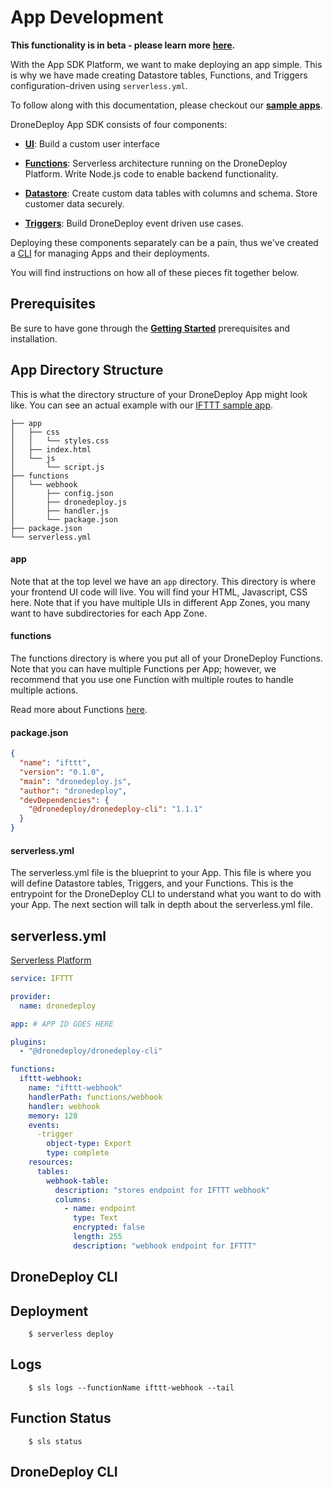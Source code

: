 # App Development

**This functionality is in beta - please learn more** **[here](beta-signup.md).**

With the App SDK Platform, we want to make deploying an app simple. This is why we have made creating Datastore tables, Functions, and Triggers configuration-driven using `serverless.yml`.

To follow along with this documentation, please checkout our **[sample apps](https://github.com/dronedeploy/app-examples)**.

DroneDeploy App SDK consists of four components:

* [**UI**](ui-kit.md): Build a custom user interface

* [**Functions**](functions.md): Serverless architecture running on the DroneDeploy Platform. Write Node.js code to enable backend functionality.

* [**Datastore**](datastore.md): Create custom data tables with columns and schema. Store customer data securely.

* [**Triggers**](triggers.md): Build DroneDeploy event driven use cases.

Deploying these components separately can be a pain, thus we've created a [CLI](dronedeploy-cli.md) for managing Apps and their deployments.

You will find instructions on how all of these pieces fit together below.

## Prerequisites

Be sure to have gone through the [**Getting Started**](getting-started.md) prerequisites and installation.

## App Directory Structure

This is what the directory structure of your DroneDeploy App might look like. You can see an actual example with our [IFTTT sample app](https://github.com/dronedeploy/app-examples/tree/master/IFTTT).

```
├── app
│   ├── css
│   │   └── styles.css
│   ├── index.html
│   └── js
│       └── script.js
├── functions
│   └── webhook
│       ├── config.json
│       ├── dronedeploy.js
│       ├── handler.js
│       └── package.json
├── package.json
└── serverless.yml
```

#### app

Note that at the top level we have an `app` directory. This directory is where your frontend UI code will live. You will find your HTML, Javascript, CSS here. Note that if you have multiple UIs in different App Zones, you many want to have subdirectories for each App Zone.

#### functions

The functions directory is where you put all of your DroneDeploy Functions. Note that you can have multiple Functions per App; however, we recommend that you use one Function with multiple routes to handle multiple actions.

Read more about Functions [here](functions.md).

#### package.json

```json
{
  "name": "ifttt",
  "version": "0.1.0",
  "main": "dronedeploy.js",
  "author": "dronedeploy",
  "devDependencies": {
    "@dronedeploy/dronedeploy-cli": "1.1.1"
  }
}
```

#### serverless.yml

The serverless.yml file is the blueprint to your App. This file is where you will define Datastore tables, Triggers, and your Functions. This is the entrypoint for the DroneDeploy CLI to understand what you want to do with your App. The next section will talk in depth about the serverless.yml file.

## serverless.yml

[Serverless Platform](https://serverless.com/framework/docs/)

```yml
service: IFTTT

provider:
  name: dronedeploy

app: # APP ID GOES HERE

plugins:
  - "@dronedeploy/dronedeploy-cli"

functions:
  ifttt-webhook:
    name: "ifttt-webhook"
    handlerPath: functions/webhook
    handler: webhook
    memory: 128
    events:
      -trigger
        object-type: Export
        type: complete
    resources:
      tables:
        webhook-table:
          description: "stores endpoint for IFTTT webhook"
          columns:
            - name: endpoint
              type: Text
              encrypted: false
              length: 255
              description: "webhook endpoint for IFTTT"
```

## DroneDeploy CLI

## Deployment

        $ serverless deploy

## Logs

        $ sls logs --functionName ifttt-webhook --tail

## Function Status

        $ sls status

## DroneDeploy CLI